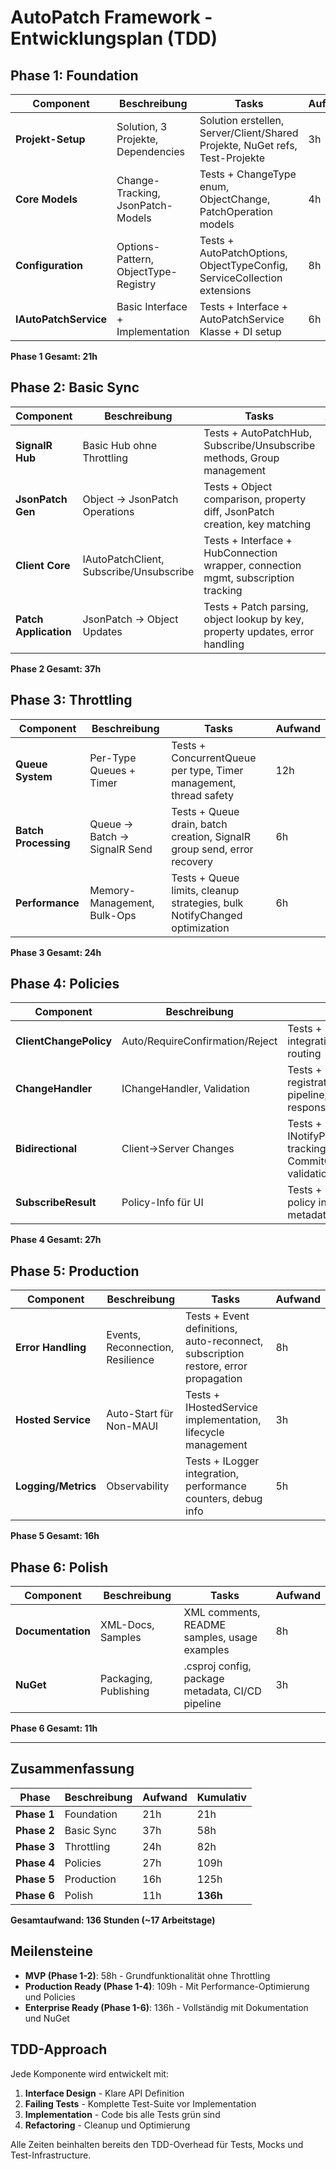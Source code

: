 # AutoPatch Framework - Entwicklungsplan (TDD)

## Phase 1: Foundation
| Component | Beschreibung | Tasks | Aufwand |
|-----------|--------------|-------|---------|
| **Projekt-Setup** | Solution, 3 Projekte, Dependencies | Solution erstellen, Server/Client/Shared Projekte, NuGet refs, Test-Projekte | 3h |
| **Core Models** | Change-Tracking, JsonPatch-Models | Tests + ChangeType enum, ObjectChange<T>, PatchOperation models | 4h |
| **Configuration** | Options-Pattern, ObjectType-Registry | Tests + AutoPatchOptions, ObjectTypeConfig<T>, ServiceCollection extensions | 8h |
| **IAutoPatchService** | Basic Interface + Implementation | Tests + Interface + AutoPatchService Klasse + DI setup | 6h |

**Phase 1 Gesamt: 21h**

## Phase 2: Basic Sync
| Component | Beschreibung | Tasks | Aufwand |
|-----------|--------------|-------|---------|
| **SignalR Hub** | Basic Hub ohne Throttling | Tests + AutoPatchHub, Subscribe/Unsubscribe methods, Group management | 5h |
| **JsonPatch Gen** | Object → JsonPatch Operations | Tests + Object comparison, property diff, JsonPatch creation, key matching | 12h |
| **Client Core** | IAutoPatchClient, Subscribe/Unsubscribe | Tests + Interface + HubConnection wrapper, connection mgmt, subscription tracking | 10h |
| **Patch Application** | JsonPatch → Object Updates | Tests + Patch parsing, object lookup by key, property updates, error handling | 10h |

**Phase 2 Gesamt: 37h**

## Phase 3: Throttling
| Component | Beschreibung | Tasks | Aufwand |
|-----------|--------------|-------|---------|
| **Queue System** | Per-Type Queues + Timer | Tests + ConcurrentQueue per type, Timer management, thread safety | 12h |
| **Batch Processing** | Queue → Batch → SignalR Send | Tests + Queue drain, batch creation, SignalR group send, error recovery | 6h |
| **Performance** | Memory-Management, Bulk-Ops | Tests + Queue limits, cleanup strategies, bulk NotifyChanged optimization | 6h |

**Phase 3 Gesamt: 24h**

## Phase 4: Policies
| Component | Beschreibung | Tasks | Aufwand |
|-----------|--------------|-------|---------|
| **ClientChangePolicy** | Auto/RequireConfirmation/Reject | Tests + Enum, config integration, hub method routing | 4h |
| **ChangeHandler** | IChangeHandler<T>, Validation | Tests + Interface, DI registration, validation pipeline, error responses | 8h |
| **Bidirectional** | Client→Server Changes | Tests + INotifyPropertyChanged tracking, CommitChanges, server validation | 12h |
| **SubscribeResult** | Policy-Info für UI | Tests + Result model, policy info, initial data + metadata response | 3h |

**Phase 4 Gesamt: 27h**

## Phase 5: Production
| Component | Beschreibung | Tasks | Aufwand |
|-----------|--------------|-------|---------|
| **Error Handling** | Events, Reconnection, Resilience | Tests + Event definitions, auto-reconnect, subscription restore, error propagation | 8h |
| **Hosted Service** | Auto-Start für Non-MAUI | Tests + IHostedService implementation, lifecycle management | 3h |
| **Logging/Metrics** | Observability | Tests + ILogger integration, performance counters, debug info | 5h |

**Phase 5 Gesamt: 16h**

## Phase 6: Polish
| Component | Beschreibung | Tasks | Aufwand |
|-----------|--------------|-------|---------|
| **Documentation** | XML-Docs, Samples | XML comments, README samples, usage examples | 8h |
| **NuGet** | Packaging, Publishing | .csproj config, package metadata, CI/CD pipeline | 3h |

**Phase 6 Gesamt: 11h**

---

## Zusammenfassung

| Phase | Beschreibung | Aufwand | Kumulativ |
|-------|--------------|---------|-----------|
| **Phase 1** | Foundation | 21h | 21h |
| **Phase 2** | Basic Sync | 37h | 58h |
| **Phase 3** | Throttling | 24h | 82h |
| **Phase 4** | Policies | 27h | 109h |
| **Phase 5** | Production | 16h | 125h |
| **Phase 6** | Polish | 11h | **136h** |

**Gesamtaufwand: 136 Stunden (~17 Arbeitstage)**

## Meilensteine

- **MVP (Phase 1-2)**: 58h - Grundfunktionalität ohne Throttling
- **Production Ready (Phase 1-4)**: 109h - Mit Performance-Optimierung und Policies  
- **Enterprise Ready (Phase 1-6)**: 136h - Vollständig mit Dokumentation und NuGet

## TDD-Approach

Jede Komponente wird entwickelt mit:
1. **Interface Design** - Klare API Definition
2. **Failing Tests** - Komplette Test-Suite vor Implementation
3. **Implementation** - Code bis alle Tests grün sind
4. **Refactoring** - Cleanup und Optimierung

Alle Zeiten beinhalten bereits den TDD-Overhead für Tests, Mocks und Test-Infrastructure.
